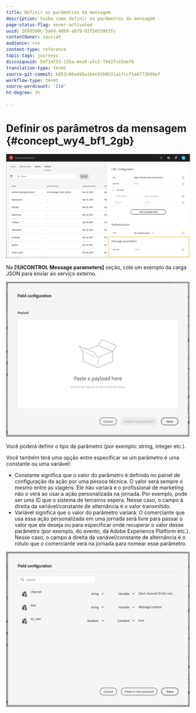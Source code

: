 ```yaml
---
title: Definir os parâmetros da mensagem
description: Saiba como definir os parâmetros da mensagem
page-status-flag: never-activated
uuid: 269d590c-5a6d-40b9-a879-02f5033863fc
contentOwner: sauviat
audience: rns
content-type: reference
topic-tags: journeys
discoiquuid: 5df34f55-135a-4ea8-afc2-f9427ce5ae7b
translation-type: tm+mt
source-git-commit: b852c08a488a1bec02b8b31a1fccf1a8773b99af
workflow-type: tm+mt
source-wordcount: '210'
ht-degree: 3%

---
```



# Definir os parâmetros da mensagem {#concept_wy4_bf1_2gb}

![](../assets/messageparameterssection.png)

Na **[!UICONTROL Message parameters]** seção, cole um exemplo da carga JSON para enviar ao serviço externo.

![](../assets/customactionpayloadmessage.png)

Você poderá definir o tipo de parâmetro (por exemplo: string, integer etc.).

Você também terá uma opção entre especificar se um parâmetro é uma constante ou uma variável:

* Constante significa que o valor do parâmetro é definido no painel de configuração da ação por uma pessoa técnica. O valor será sempre o mesmo entre as viagens. Ele não variará e o profissional de marketing não o verá ao usar a ação personalizada na jornada. Por exemplo, pode ser uma ID que o sistema de terceiros espera. Nesse caso, o campo à direita da variável/constante de alternância é o valor transmitido.
* Variável significa que o valor do parâmetro variará. O comerciante que usa essa ação personalizada em uma jornada será livre para passar o valor que ele deseja ou para especificar onde recuperar o valor desse parâmetro (por exemplo, do evento, da Adobe Experience Platform etc.). Nesse caso, o campo à direita da variável/constante de alternância é o rótulo que o comerciante verá na jornada para nomear esse parâmetro.

![](../assets/customactionpayloadmessage2.png)
